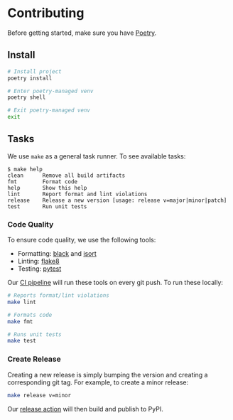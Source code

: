 # Contributing

Before getting started, make sure you have [Poetry](https://python-poetry.org/docs/#installation).

## Install

```sh
# Install project
poetry install

# Enter poetry-managed venv
poetry shell

# Exit poetry-managed venv
exit
```

## Tasks

We use `make` as a general task runner. To see available tasks:

```console
$ make help
clean      Remove all build artifacts
fmt        Format code
help       Show this help
lint       Report format and lint violations
release    Release a new version [usage: release v=major|minor|patch]
test       Run unit tests
```

### Code Quality

To ensure code quality, we use the following tools:

- Formatting: [black](https://black.readthedocs.io/en/stable/) and [isort](https://isort.readthedocs.io/en/latest/)
- Linting: [flake8](http://flake8.pycqa.org/en/latest/)
- Testing: [pytest](https://docs.pytest.org/en/latest/)

Our [CI pipeline](.github/workflows/build.yaml) will run these tools on every git push. To run these locally:

```sh
# Reports format/lint violations
make lint

# Formats code
make fmt

# Runs unit tests
make test
```

### Create Release

Creating a new release is simply bumping the version and creating a corresponding git tag. For example, to create a minor release:

```sh
make release v=minor
```

Our [release action](.github/workflows/release.yaml) will then build and publish to PyPI.
